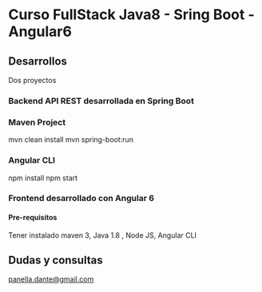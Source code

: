 # Curso FullStack Java8 - Sring Boot - Angular6


## Desarrollos
Dos proyectos

### Backend API REST desarrollada en Spring Boot

### Maven Project
mvn clean install
mvn spring-boot:run

### Angular CLI
npm install
npm start

### Frontend desarrollado con Angular 6

#### Pre-requisitos

Tener instalado maven 3, Java 1.8 , Node JS, Angular CLI 

## Dudas y consultas
panella.dante@gmail.com
